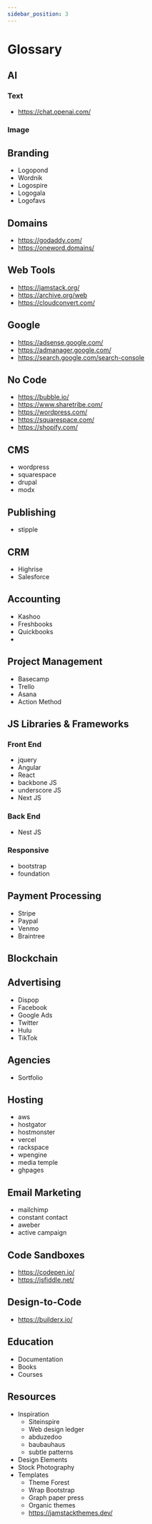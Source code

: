 ```yaml
---
sidebar_position: 3
---
```


# Glossary

## AI  

### Text  
- https://chat.openai.com/  

### Image  

## Branding 
- Logopond
- Wordnik
- Logospire
- Logogala
- Logofavs 

## Domains  
- https://godaddy.com/  
- https://oneword.domains/  

## Web Tools  
- https://jamstack.org/  
- https://archive.org/web  
- https://cloudconvert.com/

## Google  
- https://adsense.google.com/
- https://admanager.google.com/
- https://search.google.com/search-console

## No Code  
- https://bubble.io/  
- https://www.sharetribe.com/ 
- https://wordpress.com/
- https://squarespace.com/
- https://shopify.com/ 

## CMS  
- wordpress  
- squarespace  
- drupal  
- modx  

## Publishing
- stipple

## CRM  
- Highrise
- Salesforce

## Accounting 
- Kashoo
- Freshbooks
- Quickbooks
-  

## Project Management
- Basecamp
- Trello
- Asana
- Action Method

## JS Libraries & Frameworks  

### Front End  
- jquery
- Angular
- React
- backbone JS
- underscore JS
- Next JS
  
### Back End  
- Nest JS

### Responsive  
- bootstrap
- foundation

## Payment Processing
- Stripe
- Paypal
- Venmo
- Braintree

## Blockchain

## Advertising  
- Dispop
- Facebook
- Google Ads
- Twitter
- Hulu
- TikTok

## Agencies  
- Sortfolio

## Hosting  
- aws
- hostgator
- hostmonster
- vercel
- rackspace
- wpengine
- media temple
- ghpages

## Email Marketing 
- mailchimp
- constant contact
- aweber
- active campaign 

## Code Sandboxes  
- https://codepen.io/
- https://jsfiddle.net/

## Design-to-Code  
- https://builderx.io/  

## Education  
- Documentation
- Books
- Courses


## Resources  
- Inspiration
  - Siteinspire
  - Web design ledger
  - abduzedoo
  - baubauhaus
  - subtle patterns  
- Design Elements  
- Stock Photography  
- Templates  
  - Theme Forest
  - Wrap Bootstrap
  - Graph paper press
  - Organic themes
  - https://jamstackthemes.dev/
